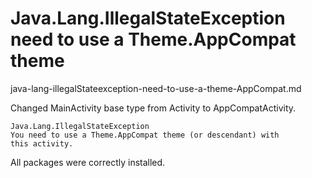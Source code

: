 # Java.Lang.IllegalStateException need to use a Theme.AppCompat theme

java-lang-illegalStateexception-need-to-use-a-theme-AppCompat.md

Changed MainActivity base type from Activity to AppCompatActivity.

	Java.Lang.IllegalStateException
	You need to use a Theme.AppCompat theme (or descendant) with 
	this activity.

All packages were correctly installed. 